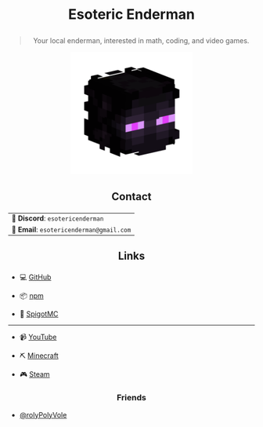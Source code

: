 # <p align="center"> Esoteric Enderman </p>

> <p align="center"> Your local enderman, interested in math, coding, and video games. </p>

<p align="center"> <img alt="My profile picture." src="Assets/Profile Picture.png" width="250" height="250" > </p>

## <p align="center"> Contact </p>

<p align="center">
    <table>
        <tr>
            <td align="left">💬 <b>Discord</b>: <code>esotericenderman</code></td>
        </tr>
        <tr>
            <td align="left">📧 <b>Email</b>: <code>esotericenderman@gmail.com</code></td>
        </tr>
    </table>
</p>

## <p align="center"> Links </p>

- 💻 [GitHub](https://www.github.com/EsotericEnderman)

- 📦 [npm](https://www.npmjs.com/~esotericenderman)

- 🧱 [SpigotMC](https://www.spigotmc.org/members/esotericenderman.2123396/)

___

- 📹 [YouTube](https://www.youtube.com/@esotericenderman)

- ⛏️ [Minecraft](https://namemc.com/profile/EsotericEnderman.1)

- 🎮 [Steam](https://steamcommunity.com/id/esotericenderman/)

### <p align="center"> Friends </p>

- [@rolyPolyVole](https://github.com/rolyPolyVole)
